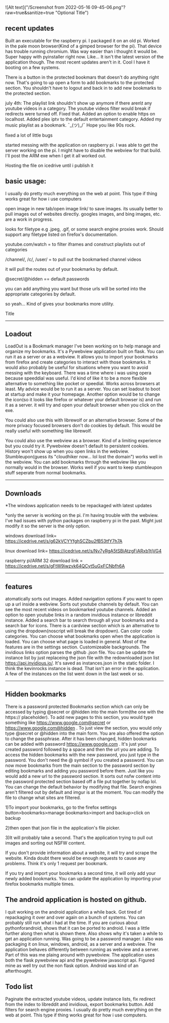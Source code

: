 ![Alt text]("/Screenshot from 2022-05-16 09-45-06.png"?raw=true&sanitize=true "Optional Title")

recent updates
-------------
Built an executable for the raspberry pi. I packaged it on an old pi. Worked in the pale moon browser(Kind of a gimped browser for the pi). That device has trouble running chromium. Was way easier than i thought it would be. Super happy with pyinstaller right now. Like... It isn't the latest version of the application though. The most recent updates aren't in it. Cool I have it booting on a few systems.

There is a button in the protected bookmars that doesn't do anything right now. That's going to up open a form to add bookmarks to the protected section. You shouldn't have to logout and back in to add new bookmarks to the protected section.

july 4th: The playlist link shouldn't show up anymore if there aren\t any youtube videos in a category. The youtube videos filter would break if redirects were turned off. Fixed that. Added an option to enable https on localhost. Added plex iptv to the default entertainment category. Added my music playlist as a bookmark. ¯\_(ツ)_/¯ Hope you like 90s rock. 

fixed a lot of little bugs

started messing with the application on raspberry pi. I was able to get the server working on the pi. I might have to disable the webview for that build. I'll post the ARM exe when I get it all worked out. 

Hosting the file on icedrive until i publish it

basic usage:
----------------
 I usually do pretty much everything on the web at point. This type if thing works great for how i use computers

open image in new tab/open image link/ to save images. its usually better to pull images out of websites directly. googles images, and bing images, etc. are a work in progress.

looks for filetype e.g .jpeg, .gif, or some search engine proxies work. Should support any filetype listed on firefox's documentation.

youtube.com/watch = to filter iframes and construct playlists out of categories

/channel/, /c/, /user/ = to pull out the bookmarked channel videos

it will pull the routes out of your bookmarks by default. 


@secret/@hidden == default passwords

you can add anything you want but those urls will be sorted into the appropriate categories by default.

so yeah... Kind of gives your bookmarks more utility. 

Title


-------
Loadout
-------

LoadOut is a Bookmark manager I've been working on to help manage and organize my bookmarks. It's a Pywebview application built on flask. You can run it as a server or as a webview.  It allows you to import your bookmarks from firefox and create categories to interact with those bookmarks. It would also probably be useful for situations where you want to avoid messing with the keyboard. There was a time where i was using opera because speeddial was useful. I'd kind of like it to be a more flexible alternative to something like pocket or speedial. Works across browsers at least. My advice would be to run it as a server. You can set loadout to boot at startup and make it your homepage.  Another option would be to change the icon(so it looks like firefox or whatever your default browser is) and run it as a server. it will try and open your default browser when you click on the exe.

You could also use this with librewolf or an alternative browser. Some of the more privacy focused browsers don't do cookies by default. This would be really useful with something like librewolf.

You could also use the webview as a browser. Kind of a limiting experience but you could try it. Pywebview doesn't default to persistent cookies. History won't show up when you open links in the webview. Stumbleupon(guess its "cloudhiker now... lol lost the domain") works well in the webview. You can add bookmarks through the webview like you normally would in the browser. Works well if you want to keep stumbleupon stuff seperate from normal bookmarks.


-------------------------------------------
Downloads
-------------------------------------------
*The windows application needs to be repackaged with latest updates

*only the server is working on the pi. I'm having trouble with the webview. I've had issues with python packages on raspberry pi in the past. Might just modify it so the server is the only option.

windows 
download link= https://icedrive.net/s/g62kVCYYfghSCZbu2fB53tfY7h7A

linux 
download link= https://icedrive.net/s/Nv7yRgA5tSBiAtzgFiARxb1tjVG4

raspberry pi/ARM 32
download link = https://icedrive.net/s/gFtW9iwzvk64QCyt5uGxFCNbfh6A

-------
features
-------
atomatically sorts out images. Added navigation options if you want to open up a url inside a webview. Sorts out youtube channels by default. You can see the most recent videos on bookmarked youtube channels. Added an option to open youtube links in a random invidious instance or libreddit instance. Added a search bar to search through all your bookmarks and a search bar for icons. There is a cardview section which is an alternative to using the dropdown(noscript will break the dropdown). Can color code categories. You can choose what bookmarks open when the application is loaded. You can choose what page is loaded in general. Most of the features are in the settings section. Customizeable backgrounds. The invidious links option parses the github .json file. You can be update the instance list by just replaceing the json file with the redownloaded json list https://api.invidious.io/. It's saved as instances.json in the static folder. I think the kevinrocks instance is dead. That isn't an error in the application. A few of the instances on the list went down in the last week or so.



-------------------------------------------
Hidden bookmarks
-------------------------------------------
There is a password protected Bookmarks section which can only be accessed by typing @secret or @hidden into the main form(the one with the https:// placeholder). To add new pages to this section, you would type something like https://www.google.com@secret or https://www.google.com@hidden . To just view the section, you would only type @secret or @hidden into the main form. You are also offered the option to change the passphrase. After it has been changed, hidden bookmarks can be added with   password https://www.google.com  . It's just your created password followed by a space and then the url you are adding. To access the hidden bookmarks with the new password, you just type in the password. You don't need the @ symbol if you created a password. You can now move bookmarks from the main section to the password section by editing bookmarks and adding you password before them. Just like you would add a new url to the password section. It sorts out nsfw content into the password protected section based off a file put together by nofap lol. You can change the default behavior by modifying that file. Search engines aren't filtered out by default and imgur is at the moment. You can modify the file to change what sites are filtered.

1)To import your bookmarks, go to the firefox settings button>bookmarks>manage bookmarks>import and backup>click on backup

2)then open that json file in the application's file picker.

3)It will probably take a second. That's the application trying to pull out images and sorting out NSFW content.

If you don't provide information about a website, it will try and scrape the website. Kinda doubt there would be enough requests to cause any problems. Think it's only 1 request per bookmark.

If you try and import your bookmarks a second time, it will only add your newly added bookmarks. You can update the application by importing your firefox bookmarks multiple times. 




The android application is hosted on github.
----------------------------------------
I quit working on the android application a while back. Got tired of repackaging it over and over again on a bunch of systems. You can probably still run what i had at the time. If you are curious about pythonforandroid, shows that it can be ported to android. I was a little further along then what is shown there. Also shows why it's taken a while to get an application running. Was going to be a password manager. I also was packaging it on linux, windows, android, as a server and a webview. The application behaves differently between running as webview and a server. Part of this was me plaing around with pywebview. The application uses both the flask pywebview api and the pywebview javascript api. Figured mine as well try out the non flask option. Android was kind of an afterthought.

Todo list
----------------------------------------------
Paginate the extracted youtube videos, update instance lists, fix redirect from the index to libreddit and invidious, export bookmarks button. Add filters for search engine proxies. I usually do pretty much everything on the web at point. This type if thing works great for how i use computers.



